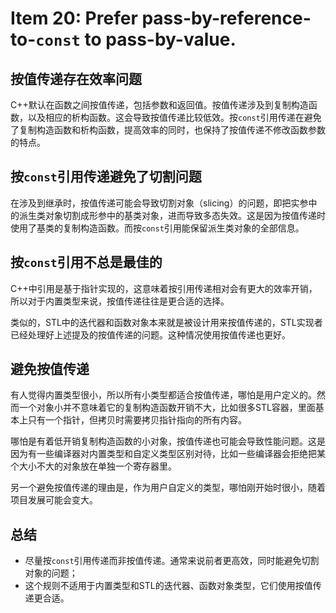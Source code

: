 # Item 20: Prefer pass-by-reference-to-`const` to pass-by-value.

## 按值传递存在效率问题

C++默认在函数之间按值传递，包括参数和返回值。按值传递涉及到复制构造函数，以及相应的析构函数。这会导致按值传递比较低效。按`const`引用传递在避免了复制构造函数和析构函数，提高效率的同时，也保持了按值传递不修改函数参数的特点。

## 按`const`引用传递避免了切割问题

在涉及到继承时，按值传递可能会导致切割对象（slicing）的问题，即把实参中的派生类对象切割成形参中的基类对象，进而导致多态失效。这是因为按值传递时使用了基类的复制构造函数。而按`const`引用能保留派生类对象的全部信息。

## 按`const`引用不总是最佳的

C++中引用是基于指针实现的，这意味着按引用传递相对会有更大的效率开销，所以对于内置类型来说，按值传递往往是更合适的选择。

类似的，STL中的迭代器和函数对象本来就是被设计用来按值传递的，STL实现者已经处理好上述提及的按值传递的问题。这种情况使用按值传递也更好。

## 避免按值传递

有人觉得内置类型很小，所以所有小类型都适合按值传递，哪怕是用户定义的。然而一个对象小并不意味着它的复制构造函数开销不大，比如很多STL容器，里面基本上只有一个指针，但拷贝时需要拷贝指针指向的所有内容。

哪怕是有着低开销复制构造函数的小对象，按值传递也可能会导致性能问题。这是因为有一些编译器对内置类型和自定义类型区别对待，比如一些编译器会拒绝把某个大小不大的对象放在单独一个寄存器里。

另一个避免按值传递的理由是，作为用户自定义的类型，哪怕刚开始时很小，随着项目发展可能会变大。

## 总结

- 尽量按`const`引用传递而非按值传递。通常来说前者更高效，同时能避免切割对象的问题；
- 这个规则不适用于内置类型和STL的迭代器、函数对象类型，它们使用按值传递更合适。
